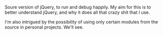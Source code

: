 Soure version of jQuery, to run and debug happily. My aim for this is to better understand jQuery, and why it does all that crazy shit that I use.

I'm also intrigued by the possibility of using only certain modules from the source in personal projects. We'll see.

